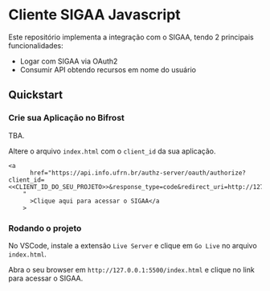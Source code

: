 # Cliente SIGAA Javascript

Este repositório implementa a integração com o SIGAA, tendo 2 principais funcionalidades:

- Logar com SIGAA via OAuth2
- Consumir API obtendo recursos em nome do usuário

## Quickstart

### Crie sua Aplicação no Bifrost

TBA.

Altere o arquivo `index.html` com o `client_id` da sua aplicação.

```
<a
      href="https://api.info.ufrn.br/authz-server/oauth/authorize?client_id=<<CLIENT_ID_DO_SEU_PROJETO>>&response_type=code&redirect_uri=http://127.0.0.1:5500/index.html"
    "
      >Clique aqui para acessar o SIGAA</a
    >
```

### Rodando o projeto

No VSCode, instale a extensão `Live Server` e clique em `Go Live` no arquivo `index.html`.

Abra o seu browser em `http://127.0.0.1:5500/index.html` e clique no link para acessar o SIGAA.

